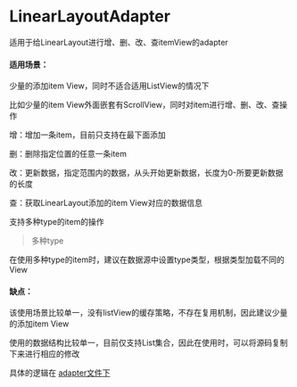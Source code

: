 # LinearLayoutAdapter
适用于给LinearLayout进行增、删、改、查itemView的adapter

#### 适用场景：

少量的添加item View，同时不适合适用ListView的情况下

比如少量的item View外面嵌套有ScrollView，同时对item进行增、删、改、查操作

增：增加一条item，目前只支持在最下面添加

删：删除指定位置的任意一条item

改：更新数据，指定范围内的数据，从头开始更新数据，长度为0-所要更新数据的长度

查：获取LinearLayout添加的item View对应的数据信息

支持多种type的item的操作

> 多种type

在使用多种type的item时，建议在数据源中设置type类型，根据类型加载不同的View

#### 缺点：

该使用场景比较单一，没有listView的缓存策略，不存在复用机制，因此建议少量的添加item View

使用的数据结构比较单一，目前仅支持List集合，因此在使用时，可以将源码复制下来进行相应的修改

具体的逻辑在
[adapter文件下](https://github.com/ZGaoFei/LinearLayoutAdapter/tree/master/app/src/main/java/com/example/zhaogaofei/linearlayoutadapter/adapter)

